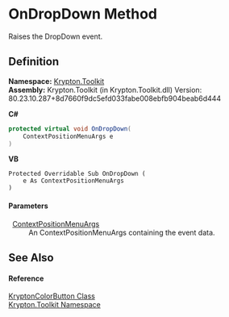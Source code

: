 # OnDropDown Method


Raises the DropDown event.



## Definition
**Namespace:** <a href="79d2eac2-21f4-54ff-7552-b20c33c30600.md">Krypton.Toolkit</a>  
**Assembly:** Krypton.Toolkit (in Krypton.Toolkit.dll) Version: 80.23.10.287+8d7660f9dc5efd033fabe008ebfb904beab6d444

**C#**
``` C#
protected virtual void OnDropDown(
	ContextPositionMenuArgs e
)
```
**VB**
``` VB
Protected Overridable Sub OnDropDown ( 
	e As ContextPositionMenuArgs
)
```



#### Parameters
<dl><dt>  <a href="7d5da66a-3b82-6136-662c-e32ff162d799.md">ContextPositionMenuArgs</a></dt><dd>An ContextPositionMenuArgs containing the event data.</dd></dl>

## See Also


#### Reference
<a href="bd844049-9775-3e58-cfa6-b4936491133f.md">KryptonColorButton Class</a>  
<a href="79d2eac2-21f4-54ff-7552-b20c33c30600.md">Krypton.Toolkit Namespace</a>  
